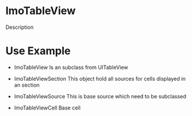 # ImoTableView

Description

# Use Example

- ImoTableView
  Is an subclass from UITableView

- ImoTableViewSection
  This object hold all sources for cells displayed in an section

- ImoTableViewSource
  This is base source which need to be subclassed

- ImoTableViewCell
  Base cell
